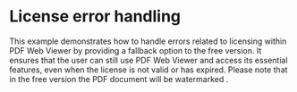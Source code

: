 # License error handling

This example demonstrates how to handle errors related to licensing within PDF Web Viewer by providing a fallback option to the free version. It ensures that the user can still use PDF Web Viewer and access its essential features, even when the license is not valid or has expired. Please note that in the free version the PDF document will be watermarked .
